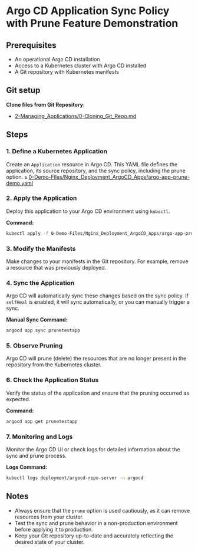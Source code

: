 
# Argo CD Application Sync Policy with Prune Feature Demonstration

## Prerequisites
- An operational Argo CD installation
- Access to a Kubernetes cluster with Argo CD installed
- A Git repository with Kubernetes manifests

## Git setup
**Clone files from Git Repository**:
   - [2-Managing_Applications/0-Cloning_Git_Repo.md](https://github.com/SMACAcademy/ArgoCD-Complete-Master-Course/blob/main/2-Managing_Applications/0-Cloning_Git_Repo.md)

## Steps

### 1. Define a Kubernetes Application
Create an `Application` resource in Argo CD. This YAML file defines the application, its source repository, and the sync policy, including the prune option.
s
[0-Demo-Files/Nginx_Deployment_ArgoCD_Apps/argo-app-prune-demo.yaml](../0-Demo-Files/Nginx_Deployment_ArgoCD_Apps/argo-app-prune-demo.yaml)

### 2. Apply the Application
Deploy this application to your Argo CD environment using `kubectl`.

**Command:**
```bash
kubectl apply -f 0-Demo-Files/Nginx_Deployment_ArgoCD_Apps/argo-app-prune-demo.yaml
```

### 3. Modify the Manifests
Make changes to your manifests in the Git repository. For example, remove a resource that was previously deployed.

### 4. Sync the Application
Argo CD will automatically sync these changes based on the sync policy. If `selfHeal` is enabled, it will sync automatically, or you can manually trigger a sync.

**Manual Sync Command:**
```bash
argocd app sync prunetestapp
```

### 5. Observe Pruning
Argo CD will prune (delete) the resources that are no longer present in the repository from the Kubernetes cluster.

### 6. Check the Application Status
Verify the status of the application and ensure that the pruning occurred as expected.

**Command:**
```bash
argocd app get prunetestapp
```

### 7. Monitoring and Logs
Monitor the Argo CD UI or check logs for detailed information about the sync and prune process.

**Logs Command:**
```bash
kubectl logs deployment/argocd-repo-server -n argocd
```

## Notes
- Always ensure that the `prune` option is used cautiously, as it can remove resources from your cluster.
- Test the sync and prune behavior in a non-production environment before applying it to production.
- Keep your Git repository up-to-date and accurately reflecting the desired state of your cluster.
